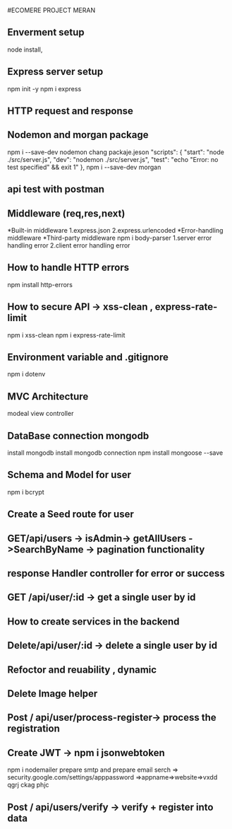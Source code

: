 #ECOMERE PROJECT MERAN 
## Enverment setup
node install, 
## Express server setup
npm init -y
npm i express
## HTTP request and  response
## Nodemon and morgan package
npm i --save-dev nodemon
chang packaje.jeson
  "scripts": {
    "start": "node ./src/server.js",
    "dev": "nodemon ./src/server.js",
    "test": "echo \"Error: no test specified\" && exit 1"
  },
npm i --save-dev morgan

## api test with postman
## Middleware (req,res,next)
*Built-in middleware
1.express.json
2.express.urlencoded
*Error-handling middleware
*Third-party middleware
 npm i body-parser
  1.server error handling error
  2.client error handling error
## How to handle HTTP errors
npm install http-errors

## How to secure API -> xss-clean , express-rate-limit
npm i xss-clean
npm i express-rate-limit

##  Environment variable and .gitignore
npm i dotenv

## MVC Architecture
modeal view controller 

## DataBase connection mongodb
install mongodb
install mongodb connection
npm install mongoose --save

## Schema and Model for user
npm i bcrypt
## Create a Seed route for user

## GET/api/users -> isAdmin-> getAllUsers ->SearchByName -> pagination functionality
## response Handler controller for error or success 
## GET /api/user/:id -> get a single user by id
## How to create services in the backend
## Delete/api/user/:id -> delete a single user by id
## Refoctor and reuability , dynamic
## Delete Image helper
## Post / api/user/process-register-> process the registration
## Create JWT -> npm i jsonwebtoken
npm i nodemailer
prepare smtp and prepare email
serch => security.google.com/settings/apppassword =>appname=>website=>vxdd qgrj ckag phjc
## Post / api/users/verify -> verify + register into data




